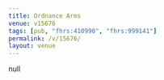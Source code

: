 ```yaml
---
title: Ordnance Arms
venue: v15676
tags: [pub, "fhrs:410990", "fhrs:999141"]
permalink: /v/15676/
layout: venue
---
```

null